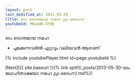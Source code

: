 ```yaml
---
layout: post
last_modified_at: 2021-03-29
title: ഓം ട്രൊതമായ നമഹ ൧൧ ടൈംസ്
youtubeId: PNJpOK-XY8E
---
```

 
 
 ഓം ട്രൊതമായ നമഹ 
 
 -  ചുമക്കുന്നവരിൽ ഏറ്റവും വലിയവൻ ആരാണ് 
 
  
 
  
 
 
 
 
 
 


{% include youtubePlayer.html id=page.youtubeId %}
 
[Next]({{ site.baseurl }}{% link  split1/_posts/2013-05-30-ഓം ലോഹിതാക്ഷയാ നമഹ ൧൧ ടൈംസ്.md%})
 
